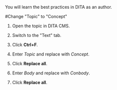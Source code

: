 You will learn the best practices in DITA as an author.

#Change "Topic" to "Concept"

1. Open the topic in DITA CMS.

2. Switch to the "Text" tab.

3. Click **Ctrl+F**.

4. Enter *Topic* and replace with *Concept*.

5. Click **Replace all**.

6. Enter *Body* and replace with *Conbody*.

7. Click **Replace all**.

